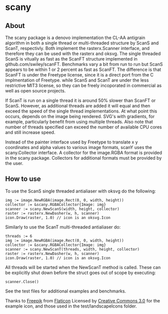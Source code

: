 # scany
## About

The scany package is a denovo implementation the CL-AA antigrain algorithm in both a single thread or multi-threaded structure by ScanS and ScanT, respectivly. Both implement the rasterx.Scanner interface, and therefore they can be used with the rasterx and oksvg. The single threaded ScanS is vitually as fast as the ScanFT structure implemented in github.com/swiley/scanFT. Benchmarks vary a bit from run to run but ScanS appears to be within 1 or 2 percent as fast as ScanFT. The difference is that ScanFT is under the Freetype license, since it is a direct port from the C implmentation of Freetype. while ScanS and ScanT are under the less restrictive MIT3 license, so they can be freely incoporated in commercial as well as open source projects.

If ScanT is run on a single thread it is around 50% slower than ScanFT or ScanS. However, as additional threads are added it will equal and then exceed the speed of the single thread implementations. At what point this occurs, depends on the image being rendered. SVG's with gradients, for example, particularly benefit from using multiple threads. Also note that number of threads specified can exceed the number of available CPU cores and still increase speed.

Instead of the painter interface used by Freetype to translate x y coordinates and alpha values to various image formats, scanY uses the scany.Collector interface. A collector for the image.RGBA format is provided in the scany package. Collectors for additional formats must be provided by the user.

## How to use

To use the ScanS single threaded antialiaser with oksvg do the following:

```
img := image.NewRGBA(image.Rect(0, 0, width, height))
collector := &scany.RGBACollector{Image: img}
scanner := scany.NewScanS(width, height, collector)
raster := rasterx.NewDasher(w, h, scanner)
icon.Draw(raster, 1.0) // icon is an oksvg.Icon
```

Similarly to use the ScanT multi-threaded antialiaser do:

```
threads := 6
img := image.NewRGBA(image.Rect(0, 0, width, height))
collector := &scany.RGBACollector{Image: img}
scanner := scany.NewScanT(threads, width, height, collector)
raster := rasterx.NewDasher(w, h, scanner)
icon.Draw(raster, 1.0) // icon is an oksvg.Icon
```

All threads will be started when the NewScanT method is called. These can be explicitly shut down before the struct goes out of scope by executing: 
```
scanner.Close()
```
See the test files for additional examples and benchmarks.

Thanks to [Freepik](http://www.freepik.com) from [Flaticon](https://www.flaticon.com/)
Licensed by [Creative Commons 3.0](http://creativecommons.org/licenses/by/3.0/) for the example icon, and those used in the test/landscapeIcons folder.






